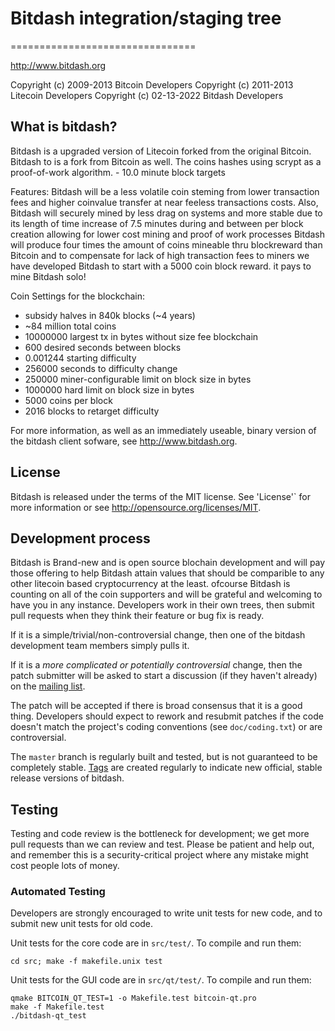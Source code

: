 # Bitdash integration/staging tree
================================

http://www.bitdash.org

Copyright (c) 2009-2013 Bitcoin Developers
Copyright (c) 2011-2013 Litecoin Developers
Copyright (c) 02-13-2022 Bitdash Developers

What is bitdash?
----------------

Bitdash is a upgraded version of Litecoin forked from the original Bitcoin. Bitdash to is a fork from Bitcoin as well.  The coins hashes using scrypt as a proof-of-work algorithm.  - 10.0 minute block targets

Features:
 Bitdash will be a less volatile coin steming from lower transaction fees and higher coinvalue transfer at near feeless transactions costs. Also, Bitdash will securely mined by less drag on systems and  more stable due to its length of time increase of 7.5 minutes during and between per block creation allowing for lower cost mining and proof of work processes
 Bitdash will produce four times the amount of coins mineable thru blockreward than Bitcoin and to compensate for lack of high transaction fees to miners we have developed Bitdash to start with a 5000 coin block reward. it pays to mine Bitdash solo!

Coin Settings for the blockchain:
- subsidy halves in 840k blocks (~4 years)
 - ~84 million total coins
 - 10000000 largest tx in bytes without size fee
blockchain
 - 600 desired seconds between blocks 
 - 0.001244 starting difficulty 
 - 256000 seconds to difficulty change 
 - 250000 miner-configurable limit on block size in bytes 
 - 1000000 hard limit on block size in bytes 
 - 5000 coins per block
 - 2016 blocks to retarget difficulty

For more information, as well as an immediately useable, binary version of
the bitdash client sofware, see http://www.bitdash.org.

License
-------
Bitdash is released under the terms of the MIT license. See 'License'` for more
information or see http://opensource.org/licenses/MIT.

Development process
-------------------
Bitdash is Brand-new and is open source blochain development and will pay those offering to help Bitdash attain values that should be comparible to any other litecoin based cryptocurrency at the least. ofcourse Bitdash is counting on all of the coin supporters and will be grateful and welcoming to have you in any instance.
Developers work in their own trees, then submit pull requests when they think
their feature or bug fix is ready.

If it is a simple/trivial/non-controversial change, then one of the bitdash
development team members simply pulls it.

If it is a *more complicated or potentially controversial* change, then the patch
submitter will be asked to start a discussion (if they haven't already) on the
[mailing list](http://sourceforge.net/mailarchive/forum.php?forum_name=bitcoin-development).

The patch will be accepted if there is broad consensus that it is a good thing.
Developers should expect to rework and resubmit patches if the code doesn't
match the project's coding conventions (see `doc/coding.txt`) or are
controversial.

The `master` branch is regularly built and tested, but is not guaranteed to be
completely stable. [Tags](https://github.com/bitcoin/bitcoin/tags) are created
regularly to indicate new official, stable release versions of bitdash.

Testing
-------

Testing and code review is the bottleneck for development; we get more pull
requests than we can review and test. Please be patient and help out, and
remember this is a security-critical project where any mistake might cost people
lots of money.

### Automated Testing

Developers are strongly encouraged to write unit tests for new code, and to
submit new unit tests for old code.

Unit tests for the core code are in `src/test/`. To compile and run them:

    cd src; make -f makefile.unix test

Unit tests for the GUI code are in `src/qt/test/`. To compile and run them:

    qmake BITCOIN_QT_TEST=1 -o Makefile.test bitcoin-qt.pro
    make -f Makefile.test
    ./bitdash-qt_test

